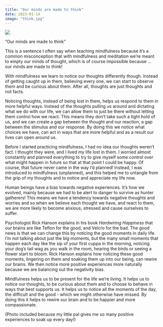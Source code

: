 ```yaml
---
title: "Our minds are made to think"
date: 2023-01-14
image: "think.jpg"
---
```

![](/images/blog/IMG-20221214-WA0001.jpg) 

“Our minds are made to think” 

This is a sentence I often say when teaching mindfulness because it’s a common misconception that with mindfulness and meditation we’re meant to empty our minds of thought, which is of course impossible because … our minds are made to think! 

With mindfulness we learn to notice our thoughts differently though. Instead of getting caught up in them, believing every one, we can start to observe them and be curious about them. After all, thoughts are just thoughts and not facts. 

Noticing thoughts, instead of being lost in them, helps us respond to them in more helpful ways. Instead of the thoughts pulling us around and dictating what we do with our life, we can allow them to just be there without letting them control how we react. This means they don’t take such a tight hold of us, and we can create a gap between the thought and our reaction, a gap between the stimulus and our response. By doing this we notice what choices we have, can act in ways that are more helpful and as a result our lives can open around us.

Before I started practicing mindfulness, I had no idea our thoughts weren’t fact. I thought they were, and I lived my life lost in them. I worried almost constantly and planned everything to try to give myself some control over what might happen in future so that at that point I could be happy. Of course, that future never came in the way I’d planned! Instead, I was introduced to mindfulness (unplanned), and this helped me to untangle from the grip of my thoughts and to notice and appreciate my life now.

Human beings have a bias towards negative experiences. It’s how we evolved, mainly because we had to be alert to danger to survive as hunter gatherers! This means we have a tendency towards negative thoughts and worries and so when we believe each thought we have, and react to them, we are more likely to become anxious, stressed and cause ourselves to suffer. 

Psychologist Rick Hanson explains in his book _Hardwiring Happiness_ that our brains are like Teflon for the good, and Velcro for the bad. The good news is that we can change this by noticing the good moments in daily life. I’m not talking about just the big moments, but the many small moments that happen each day like the sip of your first cuppa in the morning, noticing your dog’s tail wag as you walk in the room, hearing the birds or seeing a flower start to bloom. Rick Hanson explains how noticing these good moments, lingering on them and soaking them up into our being, can rewire our brains. We then notice more positive experiences more naturally because we are balancing out the negativity bias.

Mindfulness helps us to be present for the life we’re living. It helps us to notice our thoughts, to be curious about them and to choose to behave in ways that best supports us. It helps us to notice all the moments of the day, the difficult and the good - which we might otherwise have missed. By doing this it helps to rewire our brain and to be happier and more compassionate.

(Photo included because my little pal gives me so many positive experiences to soak up every day!)